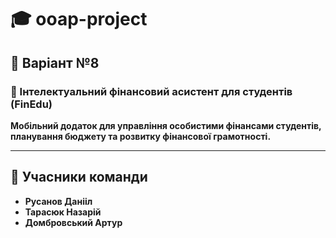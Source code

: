 # 🎓 ooap-project

## 📌 Варіант №8

### 📱 Інтелектуальний фінансовий асистент для студентів (FinEdu)
**Мобільний додаток для управління особистими фінансами студентів, планування бюджету та розвитку фінансової грамотності.**

---

## 👥 Учасники команди
- **Русанов Данііл**
- **Тарасюк Назарій**
- **Домбровський Артур**
